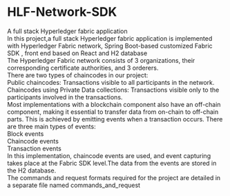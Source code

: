 # HLF-Network-SDK
A full stack Hyperledger fabric application
<br>
In this project,a full stack Hyperledger fabric application is implemented with Hyperledger Fabric network, Spring Boot-based customized Fabric SDK , front end based on React and H2 database <br>
 The Hyperledger Fabric network consists of 3 organizations, their corresponding certificate authorities, and 3 orderers.
<br>
There are two types of chaincodes in our project: <br>
Public chaincodes: Transactions visible to all participants in the network. <br>
Chaincodes using Private Data collections: Transactions visible only to the participants involved in the transactions. <br>
Most implementations with a blockchain component also have an off-chain component, making it essential to transfer data from on-chain to off-chain parts. This is achieved by emitting events when a transaction occurs. There are three main types of events:<br>
Block events <br>
Chaincode events <br>
Transaction events <br>
In this implementation, chaincode events are used, and event capturing takes place at the Fabric SDK level.The data from the events are stored in the H2 database.
<br>
The commands and request formats required for the project are detailed in a separate file named commands_and_request
